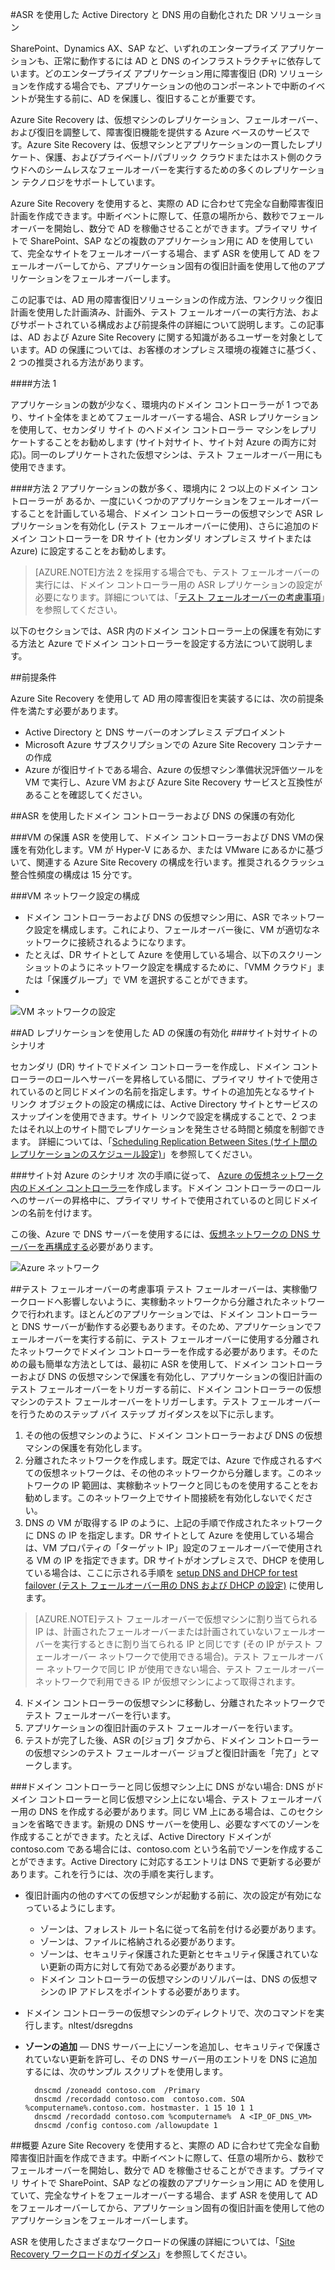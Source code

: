 <properties
	pageTitle="Active Directory の ASR ガイダンス | Microsoft Azure" 
	description="この記事では、Azure Site recovery を使用した AD 用の障害復旧ソリューションの作成方法、ワンクリック復旧計画を使用した計画済み、計画外、テスト フェールオーバーの実行方法、およびサポートされている構成および前提条件の詳細について説明します。" 
	services="site-recovery" 
	documentationCenter="" 
	authors="prateek9us" 
	manager="abhiag" 
	editor=""/>

<tags 
	ms.service="site-recovery" 
	ms.devlang="na"
	ms.topic="article"
	ms.tgt_pltfrm="na"
	ms.workload="storage-backup-recovery" 
	ms.date="10/12/2015" 
	ms.author="pratshar"/>

#ASR を使用した Active Directory と DNS 用の自動化された DR ソリューション


SharePoint、Dynamics AX、SAP など、いずれのエンタープライズ アプリケーションも、正常に動作するには AD と DNS のインフラストラクチャに依存しています。どのエンタープライズ アプリケーション用に障害復旧 (DR) ソリューションを作成する場合でも、アプリケーションの他のコンポーネントで中断のイベントが発生する前に、AD を保護し、復旧することが重要です。

Azure Site Recovery は、仮想マシンのレプリケーション、フェールオーバー、および復旧を調整して、障害復旧機能を提供する Azure ベースのサービスです。Azure Site Recovery は、仮想マシンとアプリケーションの一貫したレプリケート、保護、およびプライベート/パブリック クラウドまたはホスト側のクラウドへのシームレスなフェールオーバーを実行するための多くのレプリケーション テクノロジをサポートしています。

Azure Site Recovery を使用すると、実際の AD に合わせて完全な自動障害復旧計画を作成できます。中断イベントに際して、任意の場所から、数秒でフェールオーバーを開始し、数分で AD を稼働させることができます。プライマリ サイトで SharePoint、SAP などの複数のアプリケーション用に AD を使用していて、完全なサイトをフェールオーバーする場合、まず ASR を使用して AD をフェールオーバーしてから、アプリケーション固有の復旧計画を使用して他のアプリケーションをフェールオーバーします。

この記事では、AD 用の障害復旧ソリューションの作成方法、ワンクリック復旧計画を使用した計画済み、計画外、テスト フェールオーバーの実行方法、およびサポートされている構成および前提条件の詳細について説明します。この記事は、AD および Azure Site Recovery に関する知識があるユーザーを対象としています。AD の保護については、お客様のオンプレミス環境の複雑さに基づく、2 つの推奨される方法があります。

####方法 1

アプリケーションの数が少なく、環境内のドメイン コントローラーが 1 つであり、サイト全体をまとめてフェールオーバーする場合、ASR レプリケーションを使用して、セカンダリ サイト のへドメイン コントローラー マシンをレプリケートすることをお勧めします (サイト対サイト、サイト対 Azure の両方に対応)。同一のレプリケートされた仮想マシンは、テスト フェールオーバー用にも使用できます。

####方法 2
アプリケーションの数が多く、環境内に 2 つ以上のドメイン コントローラーが あるか、一度にいくつかのアプリケーションをフェールオーバーすることを計画している場合、ドメイン コントローラーの仮想マシンで ASR レプリケーションを有効化し (テスト フェールオーバーに使用)、さらに追加のドメイン コントローラーを DR サイト (セカンダリ オンプレミス サイトまたは Azure) に設定することをお勧めします。

>[AZURE.NOTE]方法 2 を採用する場合でも、テスト フェールオーバーの実行には、ドメイン コントローラー用の ASR レプリケーションの設定が必要になります。詳細については、「[テスト フェールオーバーの考慮事項](#considerations-for-test-failover)」を参照してください。


以下のセクションでは、ASR 内のドメイン コントローラー上の保護を有効にする方法と Azure でドメイン コントローラーを設定する方法について説明します。


##前提条件

Azure Site Recovery を使用して AD 用の障害復旧を実装するには、次の前提条件を満たす必要があります。

- Active Directory と DNS サーバーのオンプレミス デプロイメント
- Microsoft Azure サブスクリプションでの Azure Site Recovery コンテナーの作成 
- Azure が復旧サイトである場合、Azure の仮想マシン準備状況評価ツールを VM で実行し、Azure VM および Azure Site Recovery サービスと互換性があることを確認してください。


##ASR を使用したドメイン コントローラーおよび DNS の保護の有効化


###VM の保護
ASR を使用して、ドメイン コントローラーおよび DNS VMの保護を有効化します。VM が Hyper-V にあるか、または VMware にあるかに基づいて、関連する Azure Site Recovery の構成を行います。推奨されるクラッシュ整合性頻度の構成は 15 分です。

###VM ネットワーク設定の構成
- ドメイン コントローラーおよび DNS の仮想マシン用に、ASR でネットワーク設定を構成します。これにより、フェールオーバー後に、VM が適切なネットワークに接続されるようになります。 
- たとえば、DR サイトとして Azure を使用している場合、以下のスクリーンショットのようにネットワーク設定を構成するために、「VMM クラウド」または「保護グループ」で VM を選択することができます。
- 
![VM ネットワークの設定](./media/site-recovery-active-directory/VM-Network-Settings.png)

##AD レプリケーションを使用した AD の保護の有効化
###サイト対サイトのシナリオ

セカンダリ (DR) サイトでドメイン コントローラーを作成し、ドメイン コントローラーのロールへサーバーを昇格している間に、プライマリ サイトで使用されているのと同じドメインの名前を指定します。サイトの追加先となるサイト リンク オブジェクトの設定の構成には、Active Directory サイトとサービスのスナップインを使用できます。サイト リンクで設定を構成することで、2 つまたはそれ以上のサイト間でレプリケーションを発生させる時間と頻度を制御できます。 詳細については、「[Scheduling Replication Between Sites (サイト間のレプリケーションのスケジュール設定)](https://technet.microsoft.com/JA-JP/library/cc731862.aspx)」を参照してください。

###サイト対 Azure のシナリオ
次の手順に従って、 [Azure の仮想ネットワーク内のドメイン コントローラー](../virtual-network/virtual-networks-install-replica-active-directory-domain-controller.md)を作成します。ドメイン コントローラーのロールへのサーバーの昇格中に、プライマリ サイトで使用されているのと同じドメインの名前を付けます。

この後、Azure で DNS サーバーを使用するには、[仮想ネットワークの DNS サーバーを再構成する](../virtual-network/virtual-networks-install-replica-active-directory-domain-controller.md#reconfigure-dns-server-for-the-virtual-network)必要があります。
  
![Azure ネットワーク](./media/site-recovery-active-directory/azure-network.png)

##テスト フェールオーバーの考慮事項
テスト フェールオーバーは、実稼働ワークロードへ影響しないように、実稼動ネットワークから分離されたネットワークで行われます。ほとんどのアプリケーションでは、ドメイン コントローラーと DNS サーバーが動作する必要もあります。そのため、アプリケーションでフェールオーバーを実行する前に、テスト フェールオーバーに使用する分離されたネットワークでドメイン コントローラーを作成する必要があります。そのための最も簡単な方法としては、最初に ASR を使用して、ドメイン コントローラーおよび DNS の仮想マシンで保護を有効化し、アプリケーションの復旧計画のテスト フェールオーバーをトリガーする前に、ドメイン コントローラーの仮想マシンのテスト フェールオーバーをトリガーします。テスト フェールオーバーを行うためのステップ バイ ステップ ガイダンスを以下に示します。

1. その他の仮想マシンのように、ドメイン コントローラーおよび DNS の仮想マシンの保護を有効化します。
2. 分離されたネットワークを作成します。既定では、Azure で作成されるすべての仮想ネットワークは、その他のネットワークから分離します。このネットワークの IP 範囲は、実稼動ネットワークと同じものを使用することをお勧めします。このネットワーク上でサイト間接続を有効化しないでください。
3. DNS の VM が取得する IP のように、上記の手順で作成されたネットワークに DNS の IP を指定します。DR サイトとして Azure を使用している場合は、VM プロパティの「ターゲット IP」設定のフェールオーバーで使用される VM の IP を指定できます。DR サイトがオンプレミスで、DHCP を使用している場合は、ここに示される手順を [setup DNS and DHCP for test failover (テスト フェールオーバー用の DNS および DHCP の設定)](site-recovery-failover.md#prepare-dhcp) に使用します。 

>[AZURE.NOTE]テスト フェールオーバーで仮想マシンに割り当てられる IP は、計画されたフェールオーバーまたは計画されていないフェールオーバーを実行するときに割り当てられる IP と同じです (その IP がテスト フェールオーバー ネットワークで使用できる場合)。テスト フェールオーバー ネットワークで同じ IP が使用できない場合、テスト フェールオーバー ネットワークで利用できる IP が仮想マシンによって取得されます。

4. ドメイン コントローラーの仮想マシンに移動し、分離されたネットワークでテスト フェールオーバーを行います。 
5. アプリケーションの復旧計画のテスト フェールオーバーを行います。
6. テストが完了した後、ASR の[ジョブ] タブから、ドメイン コントローラーの仮想マシンのテスト フェールオーバー ジョブと復旧計画を「完了」とマークします。 

###ドメイン コントローラーと同じ仮想マシン上に DNS がない場合: 
DNS がドメイン コントローラーと同じ仮想マシン上にない場合、テスト フェールオーバー用の DNS を作成する必要があります。同じ VM 上にある場合は、このセクションを省略できます。新規の DNS サーバーを使用し、必要なすべてのゾーンを作成することができます。たとえば、Active Directory ドメインが contoso.com である場合には、contoso.com という名前でゾーンを作成することができます。Active Directory に対応するエントリは DNS で更新する必要があります。これを行うには、次の手順を実行します。

- 復旧計画内の他のすべての仮想マシンが起動する前に、次の設定が有効になっているようにします。
	- ゾーンは、フォレスト ルート名に従って名前を付ける必要があります。
	- ゾーンは、ファイルに格納される必要があります。
	- ゾーンは、セキュリティ保護された更新とセキュリティ保護されていない更新の両方に対して有効である必要があります。
	- ドメイン コントローラーの仮想マシンのリゾルバーは、DNS の仮想マシンの IP アドレスをポイントする必要があります。
- ドメイン コントローラーの仮想マシンのディレクトリで、次のコマンドを実行します。nltest/dsregdns

- **ゾーンの追加** — DNS サーバー上にゾーンを追加し、セキュリティで保護されていない更新を許可し、その DNS サーバー用のエントリを DNS に追加するには、次のサンプル スクリプトを使用します。

	    dnscmd /zoneadd contoso.com  /Primary 
	    dnscmd /recordadd contoso.com  contoso.com. SOA %computername%.contoso.com. hostmaster. 1 15 10 1 1 
	    dnscmd /recordadd contoso.com %computername%  A <IP_OF_DNS_VM> 
	    dnscmd /config contoso.com /allowupdate 1


##概要
Azure Site Recovery を使用すると、実際の AD に合わせて完全な自動障害復旧計画を作成できます。中断イベントに際して、任意の場所から、数秒でフェールオーバーを開始し、数分で AD を稼働させることができます。プライマリ サイトで SharePoint、SAP などの複数のアプリケーション用に AD を使用していて、完全なサイトをフェールオーバーする場合、まず ASR を使用して AD をフェールオーバーしてから、アプリケーション固有の復旧計画を使用して他のアプリケーションをフェールオーバーします。


ASR を使用したさまざまなワークロードの保護の詳細については、「[Site Recovery ワークロードのガイダンス](../site-recovery/site-recovery-workload.md)」を参照してください。

<!---HONumber=Oct15_HO3-->